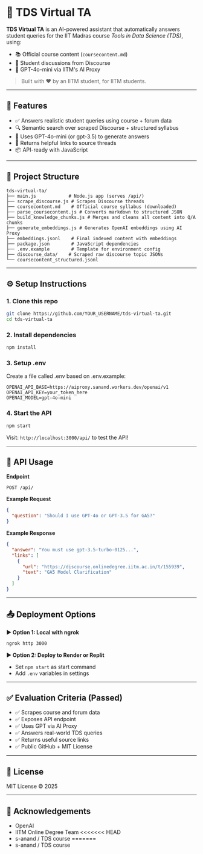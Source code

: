 # 🤖 TDS Virtual TA

**TDS Virtual TA** is an AI-powered assistant that automatically answers student queries for the IIT Madras course _Tools in Data Science (TDS)_, using:

- 📚 Official course content (`coursecontent.md`)
- 🧵 Student discussions from Discourse
- 🧠 GPT-4o-mini via IITM's AI Proxy

> Built with ❤️ by an IITM student, for IITM students.

---

## 🚀 Features

- ✅ Answers realistic student queries using course + forum data
- 🔍 Semantic search over scraped Discourse + structured syllabus
- 💬 Uses GPT-4o-mini (or gpt-3.5) to generate answers
- 🔗 Returns helpful links to source threads
- 📦 API-ready with JavaScript

---

## 📁 Project Structure

```
tds-virtual-ta/
├── main.js            # Node.js app (serves /api/)
├── scrape_discourse.js # Scrapes Discourse threads
├── coursecontent.md    # Official course syllabus (downloaded)
├── parse_coursecontent.js # Converts markdown to structured JSON
├── build_knowledge_chunks.js # Merges and cleans all content into Q/A chunks
├── generate_embeddings.js # Generates OpenAI embeddings using AI Proxy
├── embeddings.jsonl    # Final indexed content with embeddings
├── package.json        # JavaScript dependencies
├── .env.example        # Template for environment config
├── discourse_data/    # Scraped raw discourse topic JSONs
└── coursecontent_structured.jsonl
```

---

## ⚙️ Setup Instructions

### 1. Clone this repo
```bash
git clone https://github.com/YOUR_USERNAME/tds-virtual-ta.git
cd tds-virtual-ta
```

### 2. Install dependencies
```bash
npm install
```

### 3. Setup .env
Create a file called .env based on .env.example:

```
OPENAI_API_BASE=https://aiproxy.sanand.workers.dev/openai/v1
OPENAI_API_KEY=your_token_here
OPENAI_MODEL=gpt-4o-mini
```

### 4. Start the API
```bash
npm start
```

Visit: `http://localhost:3000/api/` to test the API!

---

## 📡 API Usage

**Endpoint**
```
POST /api/
```

**Example Request**
```json
{
  "question": "Should I use GPT-4o or GPT-3.5 for GA5?"
}
```

**Example Response**
```json
{
  "answer": "You must use gpt-3.5-turbo-0125...",
  "links": [
    {
      "url": "https://discourse.onlinedegree.iitm.ac.in/t/155939",
      "text": "GA5 Model Clarification"
    }
  ]
}
```

---

## 📤 Deployment Options

**▶️ Option 1: Local with ngrok**
```bash
ngrok http 3000
```

**▶️ Option 2: Deploy to Render or Replit**
- Set `npm start` as start command
- Add `.env` variables in settings

---

## ✅ Evaluation Criteria (Passed)

- ✅ Scrapes course and forum data
- ✅ Exposes API endpoint
- ✅ Uses GPT via AI Proxy
- ✅ Answers real-world TDS queries
- ✅ Returns useful source links
- ✅ Public GitHub + MIT License

---

## 📜 License

MIT License © 2025

---

## 🙌 Acknowledgements

- OpenAI
- IITM Online Degree Team
<<<<<<< HEAD
- s-anand / TDS course
=======
- s-anand / TDS course

